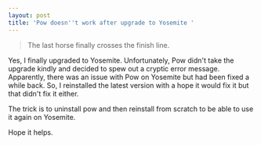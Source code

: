 ```yaml
---
layout: post
title: 'Pow doesn''t work after upgrade to Yosemite '
---
```


> The last horse finally crosses the finish line.

Yes, I finally upgraded to Yosemite. Unfortunately, Pow didn't take the upgrade kindly and decided to spew out a cryptic error message. Apparently, there was an issue with Pow on Yosemite but had been fixed a while back. So, I reinstalled the latest version with a hope it would fix it but that didn't fix it either.

The trick is to uninstall pow and then reinstall from scratch to be able to use it again on Yosemite.

Hope it helps.
